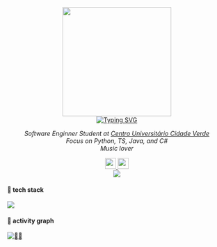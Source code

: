 <div align='center'>
  <img src="https://i.gifer.com/5Xyg.gif" height="250"> 
</div>
<div align="center">
  <a href="https://git.io/typing-svg"><img src="https://readme-typing-svg.demolab.com?font=&pause=1000&color=EFF7F7&width=435&lines=Nothing+happens+before%2C+unless+we+dream.%E2%9C%A8" alt="Typing SVG" /></a>
</div>


<p align="center"><em>Software Enginner Student at <a href="http://www.unicv.edu.br">Centro Universitário Cidade Verde</a><br>
Focus on Python, TS, Java, and C#<br>
Music lover</br>
</em></p>

<div align="center">
  <a href="https://www.linkedin.com/in/emilycristinydias/" />
  <img src="https://img.shields.io/badge/LinkedIn-000?style=for-the-badge&logo=linkedin&logoColor=white" height="25" src="linkedin logo" />

  <a href="https://vercel.com/emilyestvz" />
  <img src="https://img.shields.io/static/v1?message=Vercel&logo=vercel&label=&color=000000&logoColor=white&labelColor=&style=for-the-badge" height="25" alt="vercel logo"  />

  <br>
  
  <img src="https://visitor-badge.laobi.icu/badge?page_id=emilyestvz.visitor-badge&left_color=black&right_color=darkorchid"  />
  </a>
</div>


#### 🎯 tech stack 
<p align="left">
  <a href="https://skillicons.dev">
    <img src="https://skillicons.dev/icons?i=py,flask,mongodb,java,js,ts,nestjs,cs,dotnet,fastapi,mysql,react,threejs,tailwindcss,git" />
  </a>
</p>

#### 👾 activity graph
[![👾🦾](https://github-readme-activity-graph.vercel.app/graph?username=emilyestvz&bg_color=000000&color=9e4c98&line=9e4c98&point=858585&area=true&hide_border=true)](https://github.com/ashutosh00710/github-readme-activity-graph)